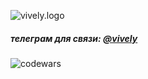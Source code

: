![vively.logo](https://i.ibb.co/T11NLtj/vively-logo.png)
##### телеграм для связи: [@vively](https://t.me/vively)
![codewars](https://www.codewars.com/users/alebymars/badges/small)
